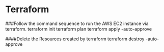 # Terraform


###Follow the command sequence to run the AWS EC2 instance via terraform.
terraform init
terraform plan
terraform apply -auto-approve


####Delete the Resources created by terraform
terraform destroy -auto-approve
